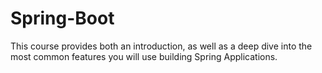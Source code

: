 # Spring-Boot
This course provides both an introduction, as well as a deep dive into the most common features you will use building Spring Applications.
